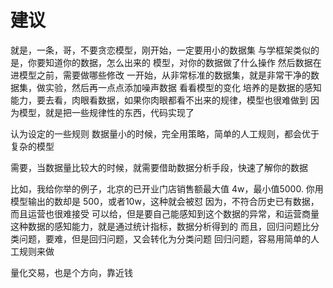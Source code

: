   # 建议
  
  就是，一条，哥，不要贪恋模型，刚开始，一定要用小的数据集
  与学框架类似的是，你要知道你的数据，怎么出来的
  模型，对你的数据做了什么操作
  然后数据在进模型之前，需要做哪些修改
  一开始，从非常标准的数据集，就是非常干净的数据集，做实验，然后再一点点添加噪声数据
  看看模型的变化
  培养的是数据的感知能力，要去看，肉眼看数据，如果你肉眼都看不出来的规律，模型也很难做到
  因为模型，就是把一些规律性的东西，代码实现了
  
  认为设定的一些规则
  数据量小的时候，完全用策略，简单的人工规则，都会优于复杂的模型
  
  需要，当数据量比较大的时候，就需要借助数据分析手段，快速了解你的数据
  
  比如，我给你举的例子，北京的已开业门店销售额最大值 4w，最小值5000. 你用模型输出的数却是 500，或者10w，这种就会被怼
  因为，不符合历史已有数据，而且运营也很难接受
  可以给，但是要自己能感知到这个数据的异常，和运营商量
  这种数据的感知能力，就是通过统计指标，数据分析得到的
  而且，回归问题比分类问题，要难，但是回归问题，又会转化为分类问题
  回归问题，容易用简单的人工规则来做
  
  量化交易，也是个方向，靠近钱
  